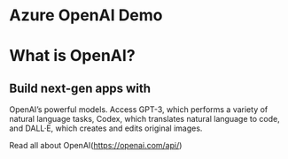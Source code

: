 # Azure OpenAI Demo

# What is OpenAI?
## Build next-gen apps with
OpenAI’s powerful models.
Access GPT-3, which performs a variety of natural language tasks, Codex, which translates natural language to code, and DALL·E, which creates and edits original images.

Read all about OpenAI(https://openai.com/api/)
